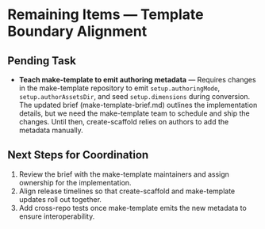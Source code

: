 # Remaining Items — Template Boundary Alignment

## Pending Task
- **Teach make-template to emit authoring metadata** — Requires changes in the make-template repository to emit `setup.authoringMode`, `setup.authorAssetsDir`, and seed `setup.dimensions` during conversion. The updated brief (make-template-brief.md) outlines the implementation details, but we need the make-template team to schedule and ship the changes. Until then, create-scaffold relies on authors to add the metadata manually.

## Next Steps for Coordination
1. Review the brief with the make-template maintainers and assign ownership for the implementation.
2. Align release timelines so that create-scaffold and make-template updates roll out together.
3. Add cross-repo tests once make-template emits the new metadata to ensure interoperability.
